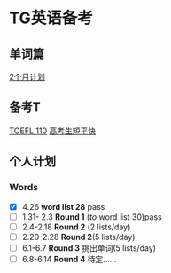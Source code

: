 # TG英语备考
## 单词篇
[2个月计划](https://zhuanlan.zhihu.com/p/38191414)

## 备考T
[TOEFL 110](https://zhuanlan.zhihu.com/p/29026198?utm_source=qq&utm_medium=social&utm_oi=736283920542203904)
[高考生短平快](https://www.1point3acres.com/bbs/thread-576890-1-1.html)

## 个人计划
### Words
- [x] 4.26  **word list 28** pass  
- [ ] 1.31- 2.3 **Round 1** (*to* word list 30)pass
- [ ] 2.4-2.18 **Round 2** (2 lists/day)
- [ ] 2.20-2.28  **Round 2**(5 lists/day)
- [ ] 6.1-6.7 **Round 3** 挑出单词(5 lists/day)
- [ ] 6.8-6.14 **Round 4** 待定......
